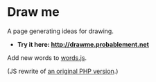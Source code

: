 # Draw me

A page generating ideas for drawing.

* **Try it here: <http://drawme.probablement.net>**

Add new words to [words.js](//github.com/nclm/draw-me/blob/gh-pages/words.js).

(JS rewrite of [an original PHP version](http://probablement.net/drawme/).)

